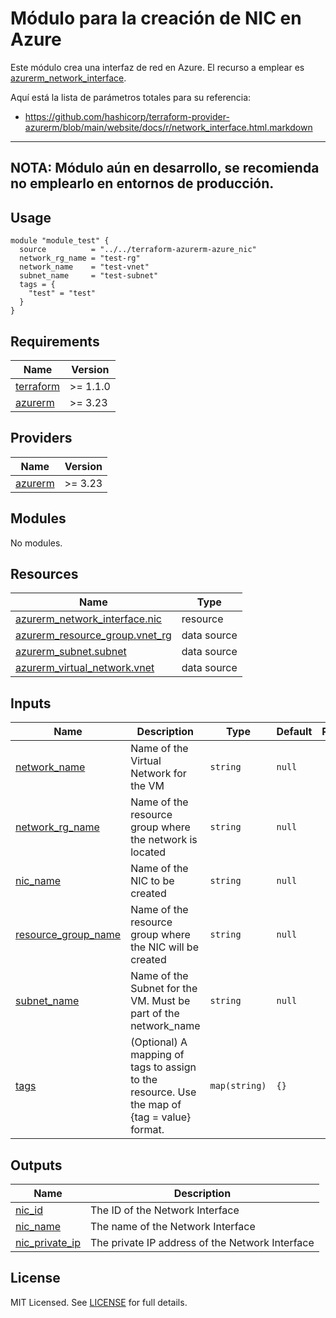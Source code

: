 # Módulo para la creación de NIC en Azure
Este módulo crea una interfaz de red en Azure. El recurso a emplear es [azurerm_network_interface](https://registry.terraform.io/providers/hashicorp/azurerm/latest/docs/resources/network_interface).

Aquí está la lista de parámetros totales para su referencia:
* https://github.com/hashicorp/terraform-provider-azurerm/blob/main/website/docs/r/network_interface.html.markdown

---
**NOTA**: Módulo aún en desarrollo, se recomienda no emplearlo en entornos de producción.
---

## Usage

```hcl
module "module_test" {
  source          = "../../terraform-azurerm-azure_nic"
  network_rg_name = "test-rg"
  network_name    = "test-vnet"
  subnet_name     = "test-subnet"
  tags = {
    "test" = "test"
  }
}
```

<!-- BEGIN_TF_DOCS -->
## Requirements

| Name                                                                      | Version  |
| ------------------------------------------------------------------------- | -------- |
| <a name="requirement_terraform"></a> [terraform](#requirement\_terraform) | >= 1.1.0 |
| <a name="requirement_azurerm"></a> [azurerm](#requirement\_azurerm)       | >= 3.23  |

## Providers

| Name                                                          | Version |
| ------------------------------------------------------------- | ------- |
| <a name="provider_azurerm"></a> [azurerm](#provider\_azurerm) | >= 3.23 |

## Modules

No modules.

## Resources

| Name                                                                                                                                | Type        |
| ----------------------------------------------------------------------------------------------------------------------------------- | ----------- |
| [azurerm_network_interface.nic](https://registry.terraform.io/providers/hashicorp/azurerm/latest/docs/resources/network_interface)  | resource    |
| [azurerm_resource_group.vnet_rg](https://registry.terraform.io/providers/hashicorp/azurerm/latest/docs/data-sources/resource_group) | data source |
| [azurerm_subnet.subnet](https://registry.terraform.io/providers/hashicorp/azurerm/latest/docs/data-sources/subnet)                  | data source |
| [azurerm_virtual_network.vnet](https://registry.terraform.io/providers/hashicorp/azurerm/latest/docs/data-sources/virtual_network)  | data source |

## Inputs

| Name                                                                                            | Description                                                                                  | Type          | Default | Required |
| ----------------------------------------------------------------------------------------------- | -------------------------------------------------------------------------------------------- | ------------- | ------- | :------: |
| <a name="input_network_name"></a> [network\_name](#input\_network\_name)                        | Name of the Virtual Network for the VM                                                       | `string`      | `null`  |    no    |
| <a name="input_network_rg_name"></a> [network\_rg\_name](#input\_network\_rg\_name)             | Name of the resource group where the network is located                                      | `string`      | `null`  |    no    |
| <a name="input_nic_name"></a> [nic\_name](#input\_nic\_name)                                    | Name of the NIC to be created                                                                | `string`      | `null`  |    no    |
| <a name="input_resource_group_name"></a> [resource\_group\_name](#input\_resource\_group\_name) | Name of the resource group where the NIC will be created                                     | `string`      | `null`  |    no    |
| <a name="input_subnet_name"></a> [subnet\_name](#input\_subnet\_name)                           | Name of the Subnet for the VM. Must be part of the network\_name                             | `string`      | `null`  |    no    |
| <a name="input_tags"></a> [tags](#input\_tags)                                                  | (Optional) A mapping of tags to assign to the resource. Use the map of {tag = value} format. | `map(string)` | `{}`    |    no    |

## Outputs

| Name                                                                               | Description                                     |
| ---------------------------------------------------------------------------------- | ----------------------------------------------- |
| <a name="output_nic_id"></a> [nic\_id](#output\_nic\_id)                           | The ID of the Network Interface                 |
| <a name="output_nic_name"></a> [nic\_name](#output\_nic\_name)                     | The name of the Network Interface               |
| <a name="output_nic_private_ip"></a> [nic\_private\_ip](#output\_nic\_private\_ip) | The private IP address of the Network Interface |
<!-- END_TF_DOCS -->
## License

MIT Licensed. See [LICENSE](https://github.com/orion-global/terraform-module-template/tree/prod/LICENSE) for full details.